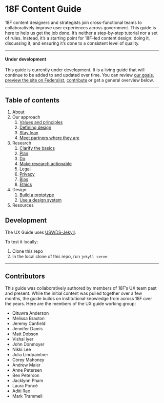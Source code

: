 # 18F Content Guide

18F content designers and strategists join cross-functional teams to collaboratively improve user experiences across government. This guide is here to help us get the job done. It’s neither a step-by-step tutorial nor a set of rules. Instead, it’s a starting point for 18F-led content design: doing it, discussing it, and ensuring it’s done to a consistent level of quality.

---

#### Under development

This guide is currently under development. It is a living guide that will continue to be added to and updated over time. You can review [our goals](https://github.com/18F/ux-guide/wiki/Goals), [preview the site on Federalist](https://federalist-48b3228b-0241-4802-9442-e08ff5c3e680.app.cloud.gov/site/18f/ux-guide/), [contribute](https://github.com/18F/ux-guide/blob/master/CONTRIBUTING.md) or get a general overview below.

---

## Table of contents

1. [About](https://github.com/18F/ux-guide/blob/master/_pages/about.md)
1. Our approach
    1. [Values and principles](https://github.com/18F/ux-guide/blob/master/_pages/our-approach/values-and-principles.md)
    1. [Defining design](https://github.com/18F/ux-guide/blob/master/_pages/our-approach/defining-design.md)
    1. [Stay lean](https://github.com/18F/ux-guide/blob/master/_pages/our-approach/stay-lean.md)
    1. [Meet partners where they are](https://github.com/18F/ux-guide/blob/master/_pages/our-approach/meet-people-where-they-are.md)
1. Research
    1. [Clarify the basics](https://github.com/18F/ux-guide/blob/master/_pages/research/clarify-the-basics.md)
    1. [Plan](https://github.com/18F/ux-guide/blob/master/_pages/research/plan.md)
    1. [Do](https://github.com/18F/ux-guide/blob/master/_pages/research/do.md)
    1. [Make research actionable](https://github.com/18F/ux-guide/blob/master/_pages/research/make-research-actionable.md)
    1. [Legal](https://github.com/18F/ux-guide/blob/master/_pages/research/legal.md)
    1. [Privacy](https://github.com/18F/ux-guide/blob/master/_pages/research/privacy.md)
    1. [Bias](https://github.com/18F/ux-guide/blob/master/_pages/research/bias.md)
    1. [Ethics](https://github.com/18F/ux-guide/blob/master/_pages/research/ethics.md)
1. Design 
    1. [Build a prototype](https://github.com/18F/ux-guide/blob/master/_pages/design/build-a-prototype.md)
    1. [Use a design system](https://github.com/18F/ux-guide/blob/master/_pages/design/use-a-design-system.md)
1. Resources

## Development
The UX Guide uses [USWDS-Jekyll](https://github.com/18F/uswds-jekyll).

To test it locally:

1. Clone this repo
2. In the local clone of this repo, run `jekyll serve`

---

## Contributors

This guide was collaboratively authored by members of 18F’s UX team past and present. While the initial content was pulled together over a few months, the guide builds on institutional knowledge from across 18F over the years. Here are the members of the UX guide working group: 

- Qituwra Anderson
- Melissa Braxton
- Jeremy Canfield
- Jennifer Damis
- Matt Dobson
- Vishal Iyer
- John Donmoyer
- Nikki Lee
- Julia Lindpaintner
- Corey Mahoney
- Andrew Maier
- Anne Petersen
- Ben Peterson
- Jacklynn Pham
- Laura Poncé
- Aditi Rao
- Mark Trammell

